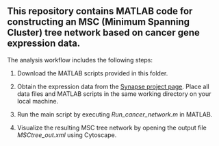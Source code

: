 ## **This repository contains MATLAB code for constructing an MSC (Minimum Spanning Cluster) tree network based on cancer gene expression data.**

The analysis workflow includes the following steps:

1. Download the MATLAB scripts provided in this folder.

2. Obtain the expression data from the [Synapse project page](https://www.synapse.org/Synapse:syn68458567/files/). Place all data files and MATLAB scripts in the same working directory on your local machine.

3. Run the main script by executing *Run_cancer_network.m* in MATLAB.

4. Visualize the resulting MSC tree network by opening the output file *MSCtree_out.xml* using Cytoscape.

